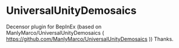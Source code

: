 # UniversalUnityDemosaics
Decensor plugin for BepInEx (based on ManlyMarco/UniversalUnityDemosaics ( https://github.com/ManlyMarco/UniversalUnityDemosaics ))
Thanks.
